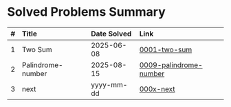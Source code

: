 # Solved Problems Summary

| # | Title | Date Solved | Link |
|--:|:------|:-----|:-----|
| 1 | Two Sum | 2025-06-08 | [0001-two-sum](./0001-two-sum/) |
| 2 | Palindrome-number | 2025-08-15 | [0009-palindrome-number](./0009-palindrome-number/) |
| 3 | next | yyyy-mm-dd | [000x-next](./000/) |
